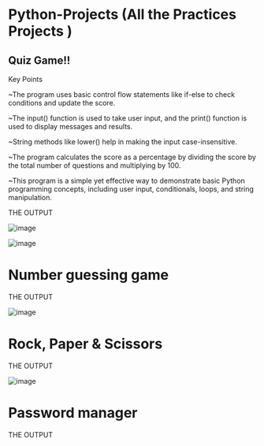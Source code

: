 # Python-Projects (All the Practices Projects )


## Quiz Game!!


Key Points


~The program uses basic control flow statements like if-else to check conditions and update the score.


~The input() function is used to take user input, and the print() function is used to display messages and results.


~String methods like lower() help in making the input case-insensitive.


~The program calculates the score as a percentage by dividing the score by the total number of questions and multiplying by 100.



~This program is a simple yet effective way to demonstrate basic Python programming concepts, including user input, conditionals, loops, and string manipulation.

THE OUTPUT 

![image](https://github.com/user-attachments/assets/1630b90e-f3a9-4e51-8314-6853bd8133e0)

![image](https://github.com/user-attachments/assets/3ae0c84d-e080-4522-abaa-23cf78eb78e7)




# Number guessing game


THE OUTPUT 

![image](https://github.com/user-attachments/assets/1842291d-5728-4391-ac57-542113e48f0f)







# Rock, Paper & Scissors

THE OUTPUT 

![image](https://github.com/user-attachments/assets/99abc195-90ed-4d5a-9de5-808c94320a05)



# Password manager

THE OUTPUT








